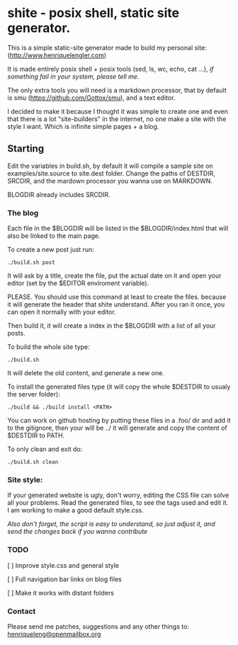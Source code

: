 # shite - posix shell, static site generator.

This is a simple static-site generator made to build my personal site:
(http://www.henriquelengler.com)

It is made entirely posix shell + posix tools (sed, ls, wc, echo, cat
...), *if something fail in your system, please tell me*.

The only extra tools you will need is a markdown processor, that by
default is smu (https://github.com/Gottox/smu), and a text editor.

I decided to make it because I thought it was simple to create one and even
that there is a lot "site-builders" in the internet, no one make a site
with the style I want. Which is infinite simple pages + a blog.

## Starting
Edit the variables in build.sh, by default it will compile a sample site
on examples/site.source to site.dest folder.
Change the paths of DESTDIR, SRCDIR, and the mardown processor you wanna
use on MARKDOWN.

BLOGDIR already includes SRCDIR.

### The blog
Each file in the $BLOGDIR will be listed in the $BLOGDIR/index.html that
will also be linked to the main page.

To create a new post just run:

    ./build.sh post

It will ask by a title, create the file, put the actual date on it and
open your editor (set by the $EDITOR enviroment variable).

PLEASE. You should use this command at least to create the files. because 
it will generate the header that shite understand. 
After you ran it once, you can open it normally with your editor.

Then build it, it will create a index in the $BLOGDIR with a list
of all your posts.

To build the whole site type:

    ./build.sh

It will delete the old content, and generate a new one.

To install the generated files type (it will copy the whole $DESTDIR to
<PATH> usualy the server folder):

    ./build && ./build install <PATH>

You can work on github hosting by putting these files in a .foo/ dir and
add it to the gitignore, then your <PATH> will be ../
it will generate and copy the content of $DESTDIR to PATH.

To only clean and exit do:

    ./build.sh clean

### Site style:

If your generated website is ugly, don't worry, editing the CSS file can solve all 
your problems. Read the generated files, to see the tags used and edit
it. I am working to make a good default style.css.

*Also don't forget, the script is easy to understand, so just adjust
it, and send the changes back if you wanna contribute*

### TODO
[ ] Improve style.css and general style

[ ] Full navigation bar links on blog files

[ ] Make it works with distant folders

### Contact
Please send me patches, suggestions and any other things to:
<henriqueleng@openmailbox.org>

